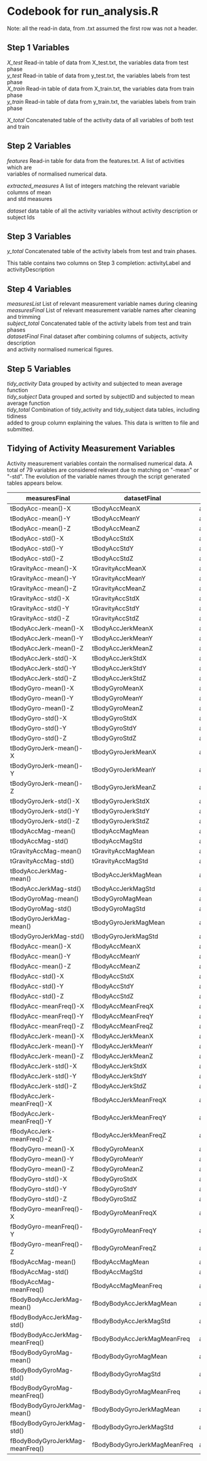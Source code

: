 # Codebook for run_analysis.R

Note: all the read-in data, from .txt assumed the first row was not a header.

## Step 1 Variables

*X_test*  Read-in table of data from X_test.txt, the variables data from test phase <br>
*y_test*  Read-in table of data from y_test.txt, the variables labels from test phase <br>
*X_train* Read-in table of data from X_train.txt, the variables data from train phase <br>
*y_train* Read-in table of data from y_train.txt, the variables labels from train phase <br>

*X_total* Concatenated table of the activity data of all variables of both test and train <br>	


## Step 2 Variables
*features* Read-in table for data from the features.txt. A list of activities which are <br>
variables of normalised numerical data.

*extracted_measures* A list of integers matching the relevant variable columns of mean <br>
and std measures

*dataset* data table of all the activity variables without activity description or subject Ids


## Step 3 Variables 

*y_total* Concatenated table of the activity labels from test and train phases. <br>

This table contains two columns on Step 3 completion: activityLabel and activityDescription

## Step 4 Variables

*measuresList* List of relevant measurement variable names during cleaning <br>
*measuresFinal*  List of relevant measurement variable names after cleaning and trimming <br>
*subject_total* Concatenated table of the activity labels from test and train phases <br>
*datasetFinal* Final dataset after combining columns of subjects, activity description <br>
and activity normalised numerical figures. <br>


## Step 5 Variables

*tidy_activity* Data grouped by activity and subjected to mean average function <br>
*tidy_subject* Data grouped and sorted by subjectID and subjected to mean average function <br>
*tidy_total* Combination of tidy_activity and tidy_subject data tables, including tidiness <br>
added to group column explaining the values. This data is written to file and submitted.



## Tidying of Activity Measurement Variables

Activity measurement variables contain the normalised numerical data.
A total of 79 variables are considered relevant due to matching on "-mean" or "-std".
The evolution of the variable names through the script generated tables appears below.

| **measuresFinal**               | **datasetFinal**             | **Tidy_total**                      |
|---------------------------------|------------------------------|-------------------------------------|
| tBodyAcc-mean()-X               | tBodyAccMeanX                | averagetBodyAccMeanX                |
| tBodyAcc-mean()-Y               | tBodyAccMeanY                | averagetBodyAccMeanY                |
| tBodyAcc-mean()-Z               | tBodyAccMeanZ                | averagetBodyAccMeanZ                |
| tBodyAcc-std()-X                | tBodyAccStdX                 | averagetBodyAccStdX                 |
| tBodyAcc-std()-Y                | tBodyAccStdY                 | averagetBodyAccStdY                 |
| tBodyAcc-std()-Z                | tBodyAccStdZ                 | averagetBodyAccStdZ                 |
| tGravityAcc-mean()-X            | tGravityAccMeanX             | averagetGravityAccMeanX             |
| tGravityAcc-mean()-Y            | tGravityAccMeanY             | averagetGravityAccMeanY             |
| tGravityAcc-mean()-Z            | tGravityAccMeanZ             | averagetGravityAccMeanZ             |
| tGravityAcc-std()-X             | tGravityAccStdX              | averagetGravityAccStdX              |
| tGravityAcc-std()-Y             | tGravityAccStdY              | averagetGravityAccStdY              |
| tGravityAcc-std()-Z             | tGravityAccStdZ              | averagetGravityAccStdZ              |
| tBodyAccJerk-mean()-X           | tBodyAccJerkMeanX            | averagetBodyAccJerkMeanX            |
| tBodyAccJerk-mean()-Y           | tBodyAccJerkMeanY            | averagetBodyAccJerkMeanY            |
| tBodyAccJerk-mean()-Z           | tBodyAccJerkMeanZ            | averagetBodyAccJerkMeanZ            |
| tBodyAccJerk-std()-X            | tBodyAccJerkStdX             | averagetBodyAccJerkStdX             |
| tBodyAccJerk-std()-Y            | tBodyAccJerkStdY             | averagetBodyAccJerkStdY             |
| tBodyAccJerk-std()-Z            | tBodyAccJerkStdZ             | averagetBodyAccJerkStdZ             |
| tBodyGyro-mean()-X              | tBodyGyroMeanX               | averagetBodyGyroMeanX               |
| tBodyGyro-mean()-Y              | tBodyGyroMeanY               | averagetBodyGyroMeanY               |
| tBodyGyro-mean()-Z              | tBodyGyroMeanZ               | averagetBodyGyroMeanZ               |
| tBodyGyro-std()-X               | tBodyGyroStdX                | averagetBodyGyroStdX                |
| tBodyGyro-std()-Y               | tBodyGyroStdY                | averagetBodyGyroStdY                |
| tBodyGyro-std()-Z               | tBodyGyroStdZ                | averagetBodyGyroStdZ                |
| tBodyGyroJerk-mean()-X          | tBodyGyroJerkMeanX           | averagetBodyGyroJerkMeanX           |
| tBodyGyroJerk-mean()-Y          | tBodyGyroJerkMeanY           | averagetBodyGyroJerkMeanY           |
| tBodyGyroJerk-mean()-Z          | tBodyGyroJerkMeanZ           | averagetBodyGyroJerkMeanZ           |
| tBodyGyroJerk-std()-X           | tBodyGyroJerkStdX            | averagetBodyGyroJerkStdX            |
| tBodyGyroJerk-std()-Y           | tBodyGyroJerkStdY            | averagetBodyGyroJerkStdY            |
| tBodyGyroJerk-std()-Z           | tBodyGyroJerkStdZ            | averagetBodyGyroJerkStdZ            |
| tBodyAccMag-mean()              | tBodyAccMagMean              | averagetBodyAccMagMean              |
| tBodyAccMag-std()               | tBodyAccMagStd               | averagetBodyAccMagStd               |
| tGravityAccMag-mean()           | tGravityAccMagMean           | averagetGravityAccMagMean           |
| tGravityAccMag-std()            | tGravityAccMagStd            | averagetGravityAccMagStd            |
| tBodyAccJerkMag-mean()          | tBodyAccJerkMagMean          | averagetBodyAccJerkMagMean          |
| tBodyAccJerkMag-std()           | tBodyAccJerkMagStd           | averagetBodyAccJerkMagStd           |
| tBodyGyroMag-mean()             | tBodyGyroMagMean             | averagetBodyGyroMagMean             |
| tBodyGyroMag-std()              | tBodyGyroMagStd              | averagetBodyGyroMagStd              |
| tBodyGyroJerkMag-mean()         | tBodyGyroJerkMagMean         | averagetBodyGyroJerkMagMean         |
| tBodyGyroJerkMag-std()          | tBodyGyroJerkMagStd          | averagetBodyGyroJerkMagStd          |
| fBodyAcc-mean()-X               | fBodyAccMeanX                | averagefBodyAccMeanX                |
| fBodyAcc-mean()-Y               | fBodyAccMeanY                | averagefBodyAccMeanY                |
| fBodyAcc-mean()-Z               | fBodyAccMeanZ                | averagefBodyAccMeanZ                |
| fBodyAcc-std()-X                | fBodyAccStdX                 | averagefBodyAccStdX                 |
| fBodyAcc-std()-Y                | fBodyAccStdY                 | averagefBodyAccStdY                 |
| fBodyAcc-std()-Z                | fBodyAccStdZ                 | averagefBodyAccStdZ                 |
| fBodyAcc-meanFreq()-X           | fBodyAccMeanFreqX            | averagefBodyAccMeanFreqX            |
| fBodyAcc-meanFreq()-Y           | fBodyAccMeanFreqY            | averagefBodyAccMeanFreqY            |
| fBodyAcc-meanFreq()-Z           | fBodyAccMeanFreqZ            | averagefBodyAccMeanFreqZ            |
| fBodyAccJerk-mean()-X           | fBodyAccJerkMeanX            | averagefBodyAccJerkMeanX            |
| fBodyAccJerk-mean()-Y           | fBodyAccJerkMeanY            | averagefBodyAccJerkMeanY            |
| fBodyAccJerk-mean()-Z           | fBodyAccJerkMeanZ            | averagefBodyAccJerkMeanZ            |
| fBodyAccJerk-std()-X            | fBodyAccJerkStdX             | averagefBodyAccJerkStdX             |
| fBodyAccJerk-std()-Y            | fBodyAccJerkStdY             | averagefBodyAccJerkStdY             |
| fBodyAccJerk-std()-Z            | fBodyAccJerkStdZ             | averagefBodyAccJerkStdZ             |
| fBodyAccJerk-meanFreq()-X       | fBodyAccJerkMeanFreqX        | averagefBodyAccJerkMeanFreqX        |
| fBodyAccJerk-meanFreq()-Y       | fBodyAccJerkMeanFreqY        | averagefBodyAccJerkMeanFreqY        |
| fBodyAccJerk-meanFreq()-Z       | fBodyAccJerkMeanFreqZ        | averagefBodyAccJerkMeanFreqZ        |
| fBodyGyro-mean()-X              | fBodyGyroMeanX               | averagefBodyGyroMeanX               |
| fBodyGyro-mean()-Y              | fBodyGyroMeanY               | averagefBodyGyroMeanY               |
| fBodyGyro-mean()-Z              | fBodyGyroMeanZ               | averagefBodyGyroMeanZ               |
| fBodyGyro-std()-X               | fBodyGyroStdX                | averagefBodyGyroStdX                |
| fBodyGyro-std()-Y               | fBodyGyroStdY                | averagefBodyGyroStdY                |
| fBodyGyro-std()-Z               | fBodyGyroStdZ                | averagefBodyGyroStdZ                |
| fBodyGyro-meanFreq()-X          | fBodyGyroMeanFreqX           | averagefBodyGyroMeanFreqX           |
| fBodyGyro-meanFreq()-Y          | fBodyGyroMeanFreqY           | averagefBodyGyroMeanFreqY           |
| fBodyGyro-meanFreq()-Z          | fBodyGyroMeanFreqZ           | averagefBodyGyroMeanFreqZ           |
| fBodyAccMag-mean()              | fBodyAccMagMean              | averagefBodyAccMagMean              |
| fBodyAccMag-std()               | fBodyAccMagStd               | averagefBodyAccMagStd               |
| fBodyAccMag-meanFreq()          | fBodyAccMagMeanFreq          | averagefBodyAccMagMeanFreq          |
| fBodyBodyAccJerkMag-mean()      | fBodyBodyAccJerkMagMean      | averagefBodyBodyAccJerkMagMean      |
| fBodyBodyAccJerkMag-std()       | fBodyBodyAccJerkMagStd       | averagefBodyBodyAccJerkMagStd       |
| fBodyBodyAccJerkMag-meanFreq()  | fBodyBodyAccJerkMagMeanFreq  | averagefBodyBodyAccJerkMagMeanFreq  |
| fBodyBodyGyroMag-mean()         | fBodyBodyGyroMagMean         | averagefBodyBodyGyroMagMean         |
| fBodyBodyGyroMag-std()          | fBodyBodyGyroMagStd          | averagefBodyBodyGyroMagStd          |
| fBodyBodyGyroMag-meanFreq()     | fBodyBodyGyroMagMeanFreq     | averagefBodyBodyGyroMagMeanFreq     |
| fBodyBodyGyroJerkMag-mean()     | fBodyBodyGyroJerkMagMean     | averagefBodyBodyGyroJerkMagMean     |
| fBodyBodyGyroJerkMag-std()      | fBodyBodyGyroJerkMagStd      | averagefBodyBodyGyroJerkMagStd      |
| fBodyBodyGyroJerkMag-meanFreq() | fBodyBodyGyroJerkMagMeanFreq | averagefBodyBodyGyroJerkMagMeanFreq |